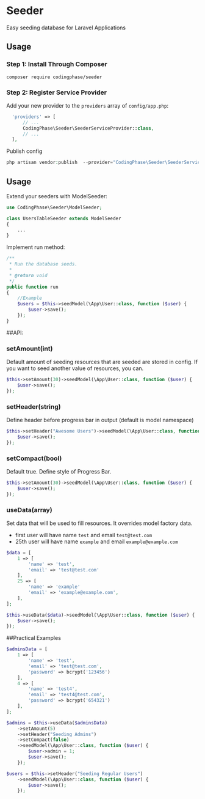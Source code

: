 # Seeder
Easy seeding database for Laravel Applications

## Usage

### Step 1: Install Through Composer

```
composer require codingphase/seeder
```

### Step 2: Register Service Provider
Add your new provider to the `providers` array of `config/app.php`:
```php
  'providers' => [
      // ...
      CodingPhase\Seeder\SeederServiceProvider::class,
      // ...
  ],
```
Publish config
```php
php artisan vendor:publish  --provider="CodingPhase\Seeder\SeederServiceProvider"
```
## Usage
Extend your seeders with ModelSeeder:
```php
use CodingPhase\Seeder\ModelSeeder;

class UsersTableSeeder extends ModelSeeder
{
    ...
}
```

Implement run method:
```php
/**
 * Run the database seeds.
 *
 * @return void
 */
public function run
{
    //Example
    $users = $this->seedModel(\App\User::class, function ($user) {
        $user->save();
    });
}
```

##API:
### setAmount(int)
Default amount of seeding resources that are seeded are stored in config. If you want to seed another value of resources, you can. 
```php
$this->setAmount(30)->seedModel(\App\User::class, function ($user) {
    $user->save();
});
```

### setHeader(string)
Define header before progress bar in output (default is model namespace)
```php
$this->setHeader("Awesome Users")->seedModel(\App\User::class, function ($user) {
    $user->save();
});
```

### setCompact(bool)
Default true. Define style of Progress Bar.  
```php
$this->setAmount(30)->seedModel(\App\User::class, function ($user) {
    $user->save();
});
```

### useData(array)
Set data that will be used to fill resources. It overrides model factory data.
- first user will have name `test` and email `test@test.com`
- 25th user will have name `example` and email `example@example.com`
```php
$data = [    
    1 => [
        'name' => 'test',
        'email' => 'test@test.com'
    ],    
    25 => [
        'name' => 'example'
        'email' => 'example@example.com',
    ],
];

$this->useData($data)->seedModel(\App\User::class, function ($user) {
    $user->save();
});
```

##Practical Examples
```php
$adminsData = [
    1 => [
        'name' => 'test',
        'email' => 'test@test.com',
        'password' => bcrypt('123456')
    ],
    4 => [
        'name' => 'test4',
        'email' => 'test4@test.com',
        'password' => bcrypt('654321')
    ],
];

$admins = $this->useData($adminsData)
    ->setAmount(5)
    ->setHeader("Seeding Admins")
    ->setCompact(false)
    ->seedModel(\App\User::class, function ($user) {
        $user->admin = 1;
        $user->save();
    });

$users = $this->setHeader("Seeding Regular Users")
    ->seedModel(\App\User::class, function ($user) {
        $user->save();
    });
```


